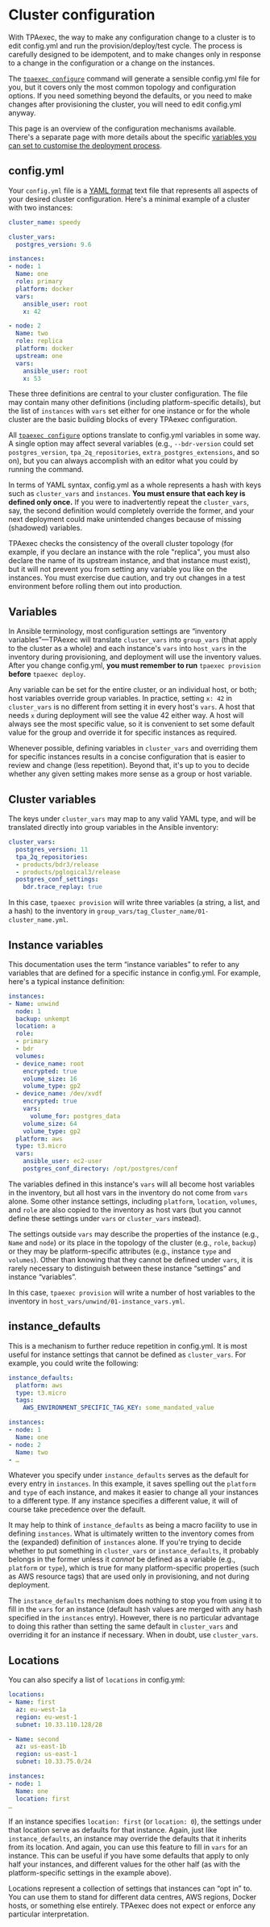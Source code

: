 # Cluster configuration

With TPAexec, the way to make any configuration change to a cluster is
to edit config.yml and run the provision/deploy/test cycle. The process
is carefully designed to be idempotent, and to make changes only in
response to a change in the configuration or a change on the instances.

The [`tpaexec configure`](tpaexec-configure.md) command will generate
a sensible config.yml file for you, but it covers only the most common
topology and configuration options. If you need something beyond the
defaults, or you need to make changes after provisioning the cluster,
you will need to edit config.yml anyway.

This page is an overview of the configuration mechanisms available.
There's a separate page with more details about the specific
[variables you can set to customise the deployment process](configure-instance.md).

## config.yml

Your `config.yml` file is a
[YAML format](https://yaml.org) text file that represents all aspects of
your desired cluster configuration. Here's a minimal example of a
cluster with two instances:

```yaml
cluster_name: speedy

cluster_vars:
  postgres_version: 9.6

instances:
- node: 1
  Name: one
  role: primary
  platform: docker
  vars:
    ansible_user: root
    x: 42

- node: 2
  Name: two
  role: replica
  platform: docker
  upstream: one
  vars:
    ansible_user: root
    x: 53
```

These three definitions are central to your cluster configuration. The
file may contain many other definitions (including platform-specific
details), but the list of `instances` with `vars` set either for one
instance or for the whole cluster are the basic building blocks of
every TPAexec configuration.

All
[`tpaexec configure`](tpaexec-configure.md)
options translate to config.yml variables in
some way. A single option may affect several variables (e.g.,
`--bdr-version` could set `postgres_version`,
`tpa_2q_repositories`, `extra_postgres_extensions`, and so on), but
you can always accomplish with an editor what you could by running the
command.

In terms of YAML syntax, config.yml as a whole represents a hash with
keys such as `cluster_vars` and `instances`. **You must ensure that
each key is defined only once.** If you were to inadvertently repeat the
`cluster_vars`, say, the second definition would completely override
the former, and your next deployment could make unintended changes
because of missing (shadowed) variables.

TPAexec checks the consistency of the overall cluster topology (for
example, if you declare an instance with the role "replica", you must
also declare the name of its upstream instance, and that instance must
exist), but it will not prevent you from setting any variable you like
on the instances. You must exercise due caution, and try out changes in
a test environment before rolling them out into production.

## Variables

In Ansible terminology, most configuration settings are “inventory
variables”—TPAexec will translate `cluster_vars` into `group_vars`
(that apply to the cluster as a whole) and each instance's `vars` into
`host_vars` in the inventory during provisioning, and deployment will
use the inventory values. After you change config.yml, **you must
remember to run** `tpaexec provision` **before** `tpaexec deploy`.

Any variable can be set for the entire cluster, or an individual host,
or both; host variables override group variables. In practice, setting
`x: 42` in `cluster_vars` is no different from setting it in every
host's `vars`. A host that needs `x` during deployment will see the
value 42 either way. A host will always see the most specific value, so
it is convenient to set some default value for the group and override it
for specific instances as required.

Whenever possible, defining variables in `cluster_vars` and overriding
them for specific instances results in a concise configuration that is
easier to review and change (less repetition). Beyond that, it's up to
you to decide whether any given setting makes more sense as a group or
host variable.

## Cluster variables

The keys under `cluster_vars` may map to any valid YAML type, and will
be translated directly into group variables in the Ansible inventory:

```yaml
cluster_vars:
  postgres_version: 11
  tpa_2q_repositories:
  - products/bdr3/release
  - products/pglogical3/release
  postgres_conf_settings:
    bdr.trace_replay: true
```

In this case, `tpaexec provision` will write three variables (a
string, a list, and a hash) to the inventory in
`group_vars/tag_Cluster_name/01-cluster_name.yml`.

## Instance variables

This documentation uses the term “instance variables” to refer to any
variables that are defined for a specific instance in config.yml. For
example, here's a typical instance definition:

```yaml
instances:
- Name: unwind
  node: 1
  backup: unkempt
  location: a
  role:
  - primary
  - bdr
  volumes:
  - device_name: root
    encrypted: true
    volume_size: 16
    volume_type: gp2
  - device_name: /dev/xvdf
    encrypted: true
    vars:
      volume_for: postgres_data
    volume_size: 64
    volume_type: gp2
  platform: aws
  type: t3.micro
  vars:
    ansible_user: ec2-user
    postgres_conf_directory: /opt/postgres/conf
```

The variables defined in this instance's `vars` will all become host
variables in the inventory, but all host vars in the inventory do not
come from `vars` alone. Some other instance settings, including
`platform`, `location`, `volumes`, and `role` are also copied to the
inventory as host vars (but you cannot define these settings under
`vars` or `cluster_vars` instead).

The settings outside `vars` may describe the properties of the instance
(e.g., `Name` and `node`) or its place in the topology of the cluster
(e.g., `role`, `backup`) or they may be platform-specific attributes
(e.g., instance `type` and `volumes`). Other than knowing that they
cannot be defined under `vars`, it is rarely necessary to distinguish
between these instance “settings” and instance “variables”.

In this case, `tpaexec provision` will write a number of host
variables to the inventory in `host_vars/unwind/01-instance_vars.yml`.

## instance_defaults

This is a mechanism to further reduce repetition in
config.yml. It is most useful for instance settings that cannot be
defined as `cluster_vars`. For example, you could write the following:

```yaml
instance_defaults:
  platform: aws
  type: t3.micro
  tags:
    AWS_ENVIRONMENT_SPECIFIC_TAG_KEY: some_mandated_value

instances:
- node: 1
  Name: one
- node: 2
  Name: two
- …
```

Whatever you specify under `instance_defaults` serves as the default for
every entry in `instances`. In this example, it saves spelling out the
`platform` and `type` of each instance, and makes it easier to change
all your instances to a different type. If any instance specifies a
different value, it will of course take precedence over the default.

It may help to think of `instance_defaults` as being a macro facility to
use in defining `instances`. What is ultimately written to the inventory
comes from the (expanded) definition of `instances` alone. If you're
trying to decide whether to put something in `cluster_vars` or
`instance_defaults`, it probably belongs in the former unless it
_cannot_ be defined as a variable (e.g., `platform` or `type`), which is
true for many platform-specific properties (such as AWS resource tags)
that are used only in provisioning, and not during deployment.

The `instance_defaults` mechanism does nothing to stop you from using it
to fill in the `vars` for an instance (default hash values are merged
with any hash specified in the `instances` entry). However, there is no
particular advantage to doing this rather than setting the same default
in `cluster_vars` and overriding it for an instance if necessary. When
in doubt, use `cluster_vars`.

## Locations

You can also specify a list of `locations` in config.yml:

```yaml
locations:
- Name: first
  az: eu-west-1a
  region: eu-west-1
  subnet: 10.33.110.128/28

- Name: second
  az: us-east-1b
  region: us-east-1
  subnet: 10.33.75.0/24

instances:
- node: 1
  Name: one
  location: first
…
```

If an instance specifies `location: first` (or `location: 0`), the
settings under that location serve as defaults for that instance. Again,
just like `instance_defaults`, an instance may override the defaults
that it inherits from its location. And again, you can use this feature
to fill in `vars` for an instance. This can be useful if you have some
defaults that apply to only half your instances, and different values
for the other half (as with the platform-specific settings in the
example above).

Locations represent a collection of settings that instances can “opt in”
to. You can use them to stand for different data centres, AWS regions,
Docker hosts, or something else entirely. TPAexec does not expect or
enforce any particular interpretation.
